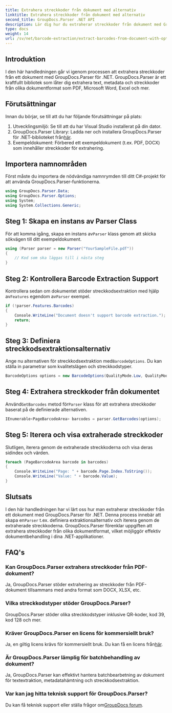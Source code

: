 ```yaml
---
title: Extrahera streckkoder från dokument med alternativ
linktitle: Extrahera streckkoder från dokument med alternativ
second_title: GroupDocs.Parser .NET API
description: Lär dig hur du extraherar streckkoder från dokument med GroupDocs.Parser för .NET. Omfattande handledning med kodexempel och vanliga frågor.
type: docs
weight: 14
url: /sv/net/barcode-extraction/extract-barcodes-from-document-with-options/
---
```

## Introduktion
I den här handledningen går vi igenom processen att extrahera streckkoder från ett dokument med GroupDocs.Parser för .NET. GroupDocs.Parser är ett kraftfullt bibliotek som låter dig extrahera text, metadata och streckkoder från olika dokumentformat som PDF, Microsoft Word, Excel och mer.
## Förutsättningar
Innan du börjar, se till att du har följande förutsättningar på plats:
1. Utvecklingsmiljö: Se till att du har Visual Studio installerat på din dator.
2.  GroupDocs.Parser Library: Ladda ner och installera GroupDocs.Parser för .NET-biblioteket från[här](https://releases.groupdocs.com/parser/net/).
3. Exempeldokument: Förbered ett exempeldokument (t.ex. PDF, DOCX) som innehåller streckkoder för extrahering.

## Importera namnområden
Först måste du importera de nödvändiga namnrymden till ditt C#-projekt för att använda GroupDocs.Parser-funktionerna.
```csharp
using GroupDocs.Parser.Data;
using GroupDocs.Parser.Options;
using System;
using System.Collections.Generic;
```
## Steg 1: Skapa en instans av Parser Class
 För att komma igång, skapa en instans av`Parser` klass genom att skicka sökvägen till ditt exempeldokument.
```csharp
using (Parser parser = new Parser("YourSampleFile.pdf"))
{
    // Kod som ska läggas till i nästa steg
}
```
## Steg 2: Kontrollera Barcode Extraction Support
 Kontrollera sedan om dokumentet stöder streckkodsextraktion med hjälp av`Features` egendom av`Parser` exempel.
```csharp
if (!parser.Features.Barcodes)
{
    Console.WriteLine("Document doesn't support barcode extraction.");
    return;
}
```
## Steg 3: Definiera streckkodsextraktionsalternativ
 Ange nu alternativen för streckkodsextraktion med`BarcodeOptions`. Du kan ställa in parametrar som kvalitetslägen och streckkodstyper.
```csharp
BarcodeOptions options = new BarcodeOptions(QualityMode.Low, QualityMode.Low, "QR");
```
## Steg 4: Extrahera streckkoder från dokumentet
 Använd`GetBarcodes` metod för`Parser` klass för att extrahera streckkoder baserat på de definierade alternativen.
```csharp
IEnumerable<PageBarcodeArea> barcodes = parser.GetBarcodes(options);
```
## Steg 5: Iterera och visa extraherade streckkoder
Slutligen, iterera genom de extraherade streckkoderna och visa deras sidindex och värden.
```csharp
foreach (PageBarcodeArea barcode in barcodes)
{
    Console.WriteLine("Page: " + barcode.Page.Index.ToString());
    Console.WriteLine("Value: " + barcode.Value);
}
```

## Slutsats
 I den här handledningen har vi lärt oss hur man extraherar streckkoder från ett dokument med GroupDocs.Parser för .NET. Denna process innebär att skapa en`Parser` t.ex. definiera extraktionsalternativ och iterera genom de extraherade streckkoderna. GroupDocs.Parser förenklar uppgiften att extrahera streckkoder från olika dokumentformat, vilket möjliggör effektiv dokumentbehandling i dina .NET-applikationer.

## FAQ's
### Kan GroupDocs.Parser extrahera streckkoder från PDF-dokument?
Ja, GroupDocs.Parser stöder extrahering av streckkoder från PDF-dokument tillsammans med andra format som DOCX, XLSX, etc.
### Vilka streckkodstyper stöder GroupDocs.Parser?
GroupDocs.Parser stöder olika streckkodstyper inklusive QR-koder, kod 39, kod 128 och mer.
### Kräver GroupDocs.Parser en licens för kommersiellt bruk?
 Ja, en giltig licens krävs för kommersiellt bruk. Du kan få en licens från[här](https://purchase.groupdocs.com/buy).
### Är GroupDocs.Parser lämplig för batchbehandling av dokument?
Ja, GroupDocs.Parser kan effektivt hantera batchbearbetning av dokument för textextraktion, metadatahämtning och streckkodsextraktion.
### Var kan jag hitta teknisk support för GroupDocs.Parser?
 Du kan få teknisk support eller ställa frågor om[GroupDocs forum](https://forum.groupdocs.com/c/parser/17).
